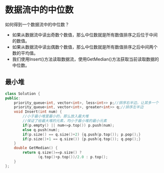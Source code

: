 # 数据流中的中位数

如何得到一个数据流中的中位数？  
- 如果从数据流中读出奇数个数值，那么中位数就是所有数值排序之后位于中间的数值。  
- 如果从数据流中读出偶数个数值，那么中位数就是所有数值排序之后中间两个数的平均值。  
- 我们使用Insert()方法读取数据流，使用GetMedian()方法获取当前读取数据的中位数。

## 最小堆

```cpp
class Solution {
public:
    priority_queue<int, vector<int>, less<int>> p;//排序右半边，让其多一个
    priority_queue<int, vector<int>, greater<int>> q;//排序左半边
    void Insert(int num) {
        //小于最小堆里最小的，那么放入最大堆
        //保证了给最大堆的元素，均小于最小堆的最小元素
        if(p.empty() || num<=p.top()) p.push(num);
        else q.push(num);
        if(p.size() == q.size()+2) {q.push(p.top()); p.pop();}
        if(p.size()+1 == q.size()) {p.push(q.top()); q.pop();}
    }
    double GetMedian() { 
        return q.size()==p.size() ?
               (q.top()+p.top())/2.0 : p.top();
    }
};
```
